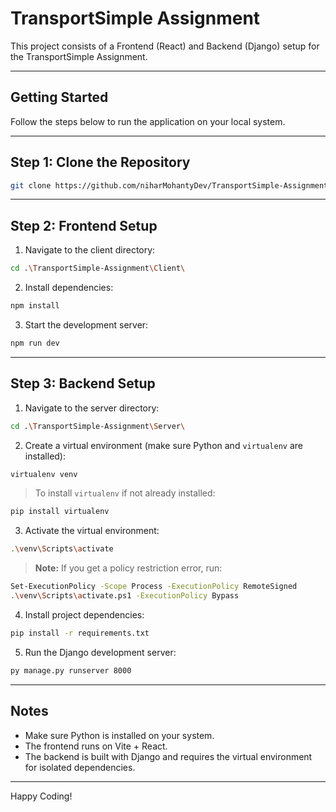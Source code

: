 # TransportSimple Assignment

This project consists of a Frontend (React) and Backend (Django) setup for the TransportSimple Assignment.

---

## Getting Started

Follow the steps below to run the application on your local system.

---

## Step 1: Clone the Repository

```bash
git clone https://github.com/niharMohantyDev/TransportSimple-Assignment.git
```

---

## Step 2: Frontend Setup

1. Navigate to the client directory:

```bash
cd .\TransportSimple-Assignment\Client\
```

2. Install dependencies:

```bash
npm install
```

3. Start the development server:

```bash
npm run dev
```

---

## Step 3: Backend Setup

1. Navigate to the server directory:

```bash
cd .\TransportSimple-Assignment\Server\
```

2. Create a virtual environment (make sure Python and `virtualenv` are installed):

```bash
virtualenv venv
```

> To install `virtualenv` if not already installed:

```bash
pip install virtualenv
```

3. Activate the virtual environment:

```bash
.\venv\Scripts\activate
```

> **Note:** If you get a policy restriction error, run:

```bash
Set-ExecutionPolicy -Scope Process -ExecutionPolicy RemoteSigned
.\venv\Scripts\activate.ps1 -ExecutionPolicy Bypass
```

4. Install project dependencies:

```bash
pip install -r requirements.txt
```

5. Run the Django development server:

```bash
py manage.py runserver 8000
```

---

## Notes

- Make sure Python is installed on your system.
- The frontend runs on Vite + React.
- The backend is built with Django and requires the virtual environment for isolated dependencies.

---

Happy Coding!
